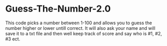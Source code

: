 # Guess-The-Number-2.0

This code picks a number between 1-100 and allows you to guess the number higher or lower untill correct.
It will also ask your name and will save it to a txt file and then well keep track of score and say who is #1, #2, #3 ect.
